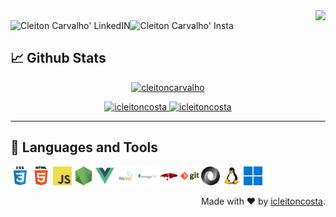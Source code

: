 <span style="display: flex; justify-content: flex-end">
    <img src="https://views.whatilearened.today/views/github/icleitoncosta/views.svg"/>   
</span>

<a href="https://www.linkedin.com/in/cleiton-carvalho-40191428/">
  <img align="left" alt="Cleiton Carvalho' LinkedIN" src="https://camo.githubusercontent.com/a80d00f23720d0bc9f55481cfcd77ab79e141606829cf16ec43f8cacc7741e46/68747470733a2f2f696d672e736869656c64732e696f2f62616467652f4c696e6b6564496e2d3030373742353f7374796c653d666f722d7468652d6261646765266c6f676f3d6c696e6b6564696e266c6f676f436f6c6f723d7768697465" />
</a>

<a href="https://instagram.com/cleiton_int">
  <img align="left" alt="Cleiton Carvalho' Insta" src="https://camo.githubusercontent.com/b3d4671768bd0f9b6c8f410a25a96e0c5a4d135208d8910461e986f97e7985ab/68747470733a2f2f696d672e736869656c64732e696f2f62616467652f496e7374616772616d2d4534343035463f7374796c653d666f722d7468652d6261646765266c6f676f3d696e7374616772616d266c6f676f436f6c6f723d7768697465" />
</a>

<br />

## :chart_with_upwards_trend: Github Stats
<p align="center">
  <a href="https://github.com/icleitoncosta">
    <img src="https://github-readme-streak-stats.herokuapp.com/?user=icleitoncosta&theme=tokyonight&hide_border=true" alt="cleitoncarvalho" />
  </a>
</p>

<p align="center">
  <a href="https://github.com/icleitoncosta">
    <img src="https://github-readme-stats.vercel.app/api/top-langs/?username=icleitoncosta&langs_count=6&layout=compact&theme=tokyonight" alt="icleitoncosta" />
  </a>
  <a href="https://github.com/icleitoncosta">
    <img src="https://github-readme-stats.vercel.app/api?username=icleitoncosta&hide_border=true&hide_title=true&show_icons=true&theme=tokyonight" alt="icleitoncosta" />
  </a>
</p>

<hr />

## :wrench: Languages and Tools

<code><img height="30" src="https://raw.githubusercontent.com/github/explore/80688e429a7d4ef2fca1e82350fe8e3517d3494d/topics/css/css.png"></code>
<code><img height="30" src="https://raw.githubusercontent.com/github/explore/80688e429a7d4ef2fca1e82350fe8e3517d3494d/topics/html/html.png"></code>
<code><img height="30" src="https://raw.githubusercontent.com/github/explore/80688e429a7d4ef2fca1e82350fe8e3517d3494d/topics/javascript/javascript.png"></code>
<code><img height="30" src="https://raw.githubusercontent.com/github/explore/80688e429a7d4ef2fca1e82350fe8e3517d3494d/topics/nodejs/nodejs.png"></code>
<code><img height="30" src="https://raw.githubusercontent.com/github/explore/80688e429a7d4ef2fca1e82350fe8e3517d3494d/topics/vue/vue.png"></code>
<code><img height="30" src="https://raw.githubusercontent.com/github/explore/80688e429a7d4ef2fca1e82350fe8e3517d3494d/topics/mysql/mysql.png"></code>
<code><img height="30" src="https://raw.githubusercontent.com/github/explore/80688e429a7d4ef2fca1e82350fe8e3517d3494d/topics/mongodb/mongodb.png"></code>
<code><img height="30" src="https://raw.githubusercontent.com/github/explore/80688e429a7d4ef2fca1e82350fe8e3517d3494d/topics/mongoose/mongoose.png"></code>
<code><img height="30" src="https://raw.githubusercontent.com/github/explore/80688e429a7d4ef2fca1e82350fe8e3517d3494d/topics/git/git.png"></code>
<code><img height="30" src="https://raw.githubusercontent.com/github/explore/80688e429a7d4ef2fca1e82350fe8e3517d3494d/topics/json/json.png"></code>
<code><img height="30" src="https://raw.githubusercontent.com/github/explore/80688e429a7d4ef2fca1e82350fe8e3517d3494d/topics/linux/linux.png"></code>
<code><img height="30" src="https://raw.githubusercontent.com/github/explore/80688e429a7d4ef2fca1e82350fe8e3517d3494d/topics/windows/windows.png"></code>

<p  align="right">Made with ❤️ by <a href="https://github.com/icleitoncosta">icleitoncosta</a>.</p>
